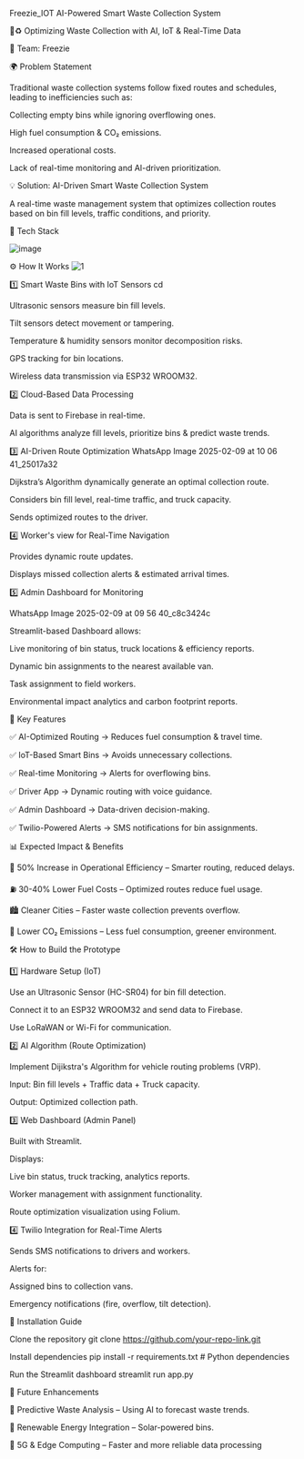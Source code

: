 Freezie_IOT
AI-Powered Smart Waste Collection System

🚛♻ Optimizing Waste Collection with AI, IoT & Real-Time Data

📌 Team: Freezie

🌍 Problem Statement

Traditional waste collection systems follow fixed routes and schedules, leading to inefficiencies such as:

Collecting empty bins while ignoring overflowing ones.

High fuel consumption & CO₂ emissions.

Increased operational costs.

Lack of real-time monitoring and AI-driven prioritization.

💡 Solution: AI-Driven Smart Waste Collection System

A real-time waste management system that optimizes collection routes based on bin fill levels, traffic conditions, and priority.

🔧 Tech Stack

![image](https://github.com/user-attachments/assets/721cfe0e-874b-48ae-bf1b-a54a9dad2fa5)

⚙ How It Works
![1](https://github.com/user-attachments/assets/37fb10e5-c288-4ad8-bb71-3aec6cc8c55e)


1️⃣ Smart Waste Bins with IoT Sensors cd

Ultrasonic sensors measure bin fill levels.

Tilt sensors detect movement or tampering.

Temperature & humidity sensors monitor decomposition risks.

GPS tracking for bin locations.

Wireless data transmission via ESP32 WROOM32.

2️⃣ Cloud-Based Data Processing

Data is sent to Firebase in real-time.

AI algorithms analyze fill levels, prioritize bins & predict waste trends.

3️⃣ AI-Driven Route Optimization WhatsApp Image 2025-02-09 at 10 06 41_25017a32

Dijkstra’s Algorithm dynamically generate an optimal collection route.

Considers bin fill level, real-time traffic, and truck capacity.

Sends optimized routes to the driver.

4️⃣ Worker's view for Real-Time Navigation

Provides dynamic route updates.

Displays missed collection alerts & estimated arrival times.

5️⃣ Admin Dashboard for Monitoring

WhatsApp Image 2025-02-09 at 09 56 40_c8c3424c

Streamlit-based Dashboard allows:

Live monitoring of bin status, truck locations & efficiency reports.

Dynamic bin assignments to the nearest available van.

Task assignment to field workers.

Environmental impact analytics and carbon footprint reports.

🎯 Key Features

✅ AI-Optimized Routing → Reduces fuel consumption & travel time.

✅ IoT-Based Smart Bins → Avoids unnecessary collections.

✅ Real-time Monitoring → Alerts for overflowing bins.

✅ Driver App → Dynamic routing with voice guidance.

✅ Admin Dashboard → Data-driven decision-making.

✅ Twilio-Powered Alerts → SMS notifications for bin assignments.

📊 Expected Impact & Benefits

🚀 50% Increase in Operational Efficiency – Smarter routing, reduced delays.

⛽ 30-40% Lower Fuel Costs – Optimized routes reduce fuel usage.

🏙 Cleaner Cities – Faster waste collection prevents overflow.

🌱 Lower CO₂ Emissions – Less fuel consumption, greener environment.

🛠 How to Build the Prototype

1️⃣ Hardware Setup (IoT)

Use an Ultrasonic Sensor (HC-SR04) for bin fill detection.

Connect it to an ESP32 WROOM32 and send data to Firebase.

Use LoRaWAN or Wi-Fi for communication.

2️⃣ AI Algorithm (Route Optimization)

Implement Dijikstra's Algorithm for vehicle routing problems (VRP).

Input: Bin fill levels + Traffic data + Truck capacity.

Output: Optimized collection path.

3️⃣ Web Dashboard (Admin Panel)

Built with Streamlit.

Displays:

Live bin status, truck tracking, analytics reports.

Worker management with assignment functionality.

Route optimization visualization using Folium.

4️⃣ Twilio Integration for Real-Time Alerts

Sends SMS notifications to drivers and workers.

Alerts for:

Assigned bins to collection vans.

Emergency notifications (fire, overflow, tilt detection).

📜 Installation Guide

Clone the repository
git clone https://github.com/your-repo-link.git

Install dependencies
pip install -r requirements.txt # Python dependencies

Run the Streamlit dashboard
streamlit run app.py

🎯 Future Enhancements

🚀 Predictive Waste Analysis – Using AI to forecast waste trends.

🔋 Renewable Energy Integration – Solar-powered bins.

📡 5G & Edge Computing – Faster and more reliable data processing

